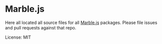 Marble.js
=======

Here all located all source files for all [Marble.js](https://github.com/marblejs/marble) packages. Please file issues and pull requests against that repo.

License: MIT
